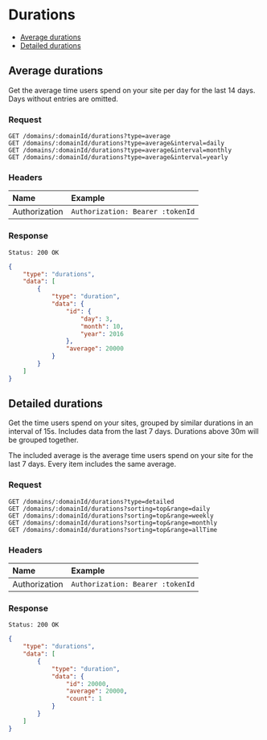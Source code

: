 # Durations

- [Average durations](#average-durations)
- [Detailed durations](#detailed-durations)

## Average durations

Get the average time users spend on your site per day for the last 14 days. Days without entries are omitted.

### Request

```
GET /domains/:domainId/durations?type=average
GET /domains/:domainId/durations?type=average&interval=daily
GET /domains/:domainId/durations?type=average&interval=monthly
GET /domains/:domainId/durations?type=average&interval=yearly
```

### Headers

| Name | Example |
|:-----------|:------------|
| Authorization | `Authorization: Bearer :tokenId` |

### Response

```
Status: 200 OK
```

```json
{
	"type": "durations",
	"data": [
		{
			"type": "duration",
			"data": {
				"id": {
					"day": 3,
					"month": 10,
					"year": 2016
				},
				"average": 20000
			}
		}
	]
}
```

## Detailed durations

Get the time users spend on your sites, grouped by similar durations in an interval of 15s. Includes data from the last 7 days. Durations above 30m will be grouped together.

The included average is the average time users spend on your site for the last 7 days. Every item includes the same average.

### Request

```
GET /domains/:domainId/durations?type=detailed
GET /domains/:domainId/durations?sorting=top&range=daily
GET /domains/:domainId/durations?sorting=top&range=weekly
GET /domains/:domainId/durations?sorting=top&range=monthly
GET /domains/:domainId/durations?sorting=top&range=allTime
```

### Headers

| Name | Example |
|:-----------|:------------|
| Authorization | `Authorization: Bearer :tokenId` |

### Response

```
Status: 200 OK
```

```json
{
	"type": "durations",
	"data": [
		{
			"type": "duration",
			"data": {
				"id": 20000,
				"average": 20000,
				"count": 1
			}
		}
	]
}
```